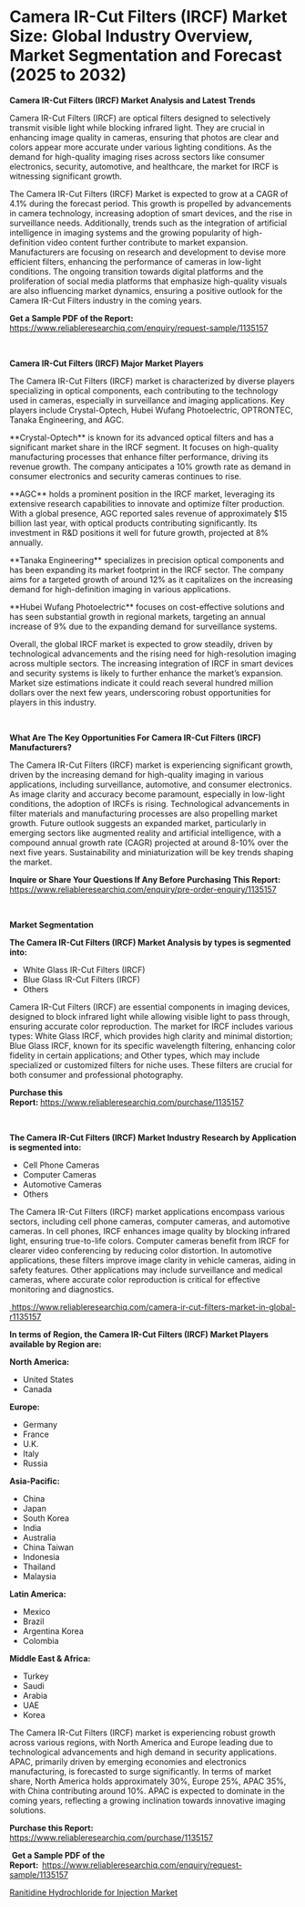 <p><h1>Camera IR-Cut Filters (IRCF) Market Size: Global Industry Overview, Market Segmentation and Forecast (2025 to 2032)</h1></p><p><strong>Camera IR-Cut Filters (IRCF) Market Analysis and Latest Trends</strong></p>
<p><p>Camera IR-Cut Filters (IRCF) are optical filters designed to selectively transmit visible light while blocking infrared light. They are crucial in enhancing image quality in cameras, ensuring that photos are clear and colors appear more accurate under various lighting conditions. As the demand for high-quality imaging rises across sectors like consumer electronics, security, automotive, and healthcare, the market for IRCF is witnessing significant growth. </p><p>The Camera IR-Cut Filters (IRCF) Market is expected to grow at a CAGR of 4.1% during the forecast period. This growth is propelled by advancements in camera technology, increasing adoption of smart devices, and the rise in surveillance needs. Additionally, trends such as the integration of artificial intelligence in imaging systems and the growing popularity of high-definition video content further contribute to market expansion. Manufacturers are focusing on research and development to devise more efficient filters, enhancing the performance of cameras in low-light conditions. The ongoing transition towards digital platforms and the proliferation of social media platforms that emphasize high-quality visuals are also influencing market dynamics, ensuring a positive outlook for the Camera IR-Cut Filters industry in the coming years.</p></p>
<p><strong>Get a Sample PDF of the Report:&nbsp;</strong> <a href="https://www.reliableresearchiq.com/enquiry/request-sample/1135157?utm_campaign=3547&utm_medium=2&utm_source=Github&utm_content=ia&utm_term=25032025&utm_id=camera-ir-cut-filters-ircf">https://www.reliableresearchiq.com/enquiry/request-sample/1135157</a></p>
<p>&nbsp;</p>
<p><strong>Camera IR-Cut Filters (IRCF) Major Market Players</strong></p>
<p><p>The Camera IR-Cut Filters (IRCF) market is characterized by diverse players specializing in optical components, each contributing to the technology used in cameras, especially in surveillance and imaging applications. Key players include Crystal-Optech, Hubei Wufang Photoelectric, OPTRONTEC, Tanaka Engineering, and AGC.</p><p>**Crystal-Optech** is known for its advanced optical filters and has a significant market share in the IRCF segment. It focuses on high-quality manufacturing processes that enhance filter performance, driving its revenue growth. The company anticipates a 10% growth rate as demand in consumer electronics and security cameras continues to rise.</p><p>**AGC** holds a prominent position in the IRCF market, leveraging its extensive research capabilities to innovate and optimize filter production. With a global presence, AGC reported sales revenue of approximately $15 billion last year, with optical products contributing significantly. Its investment in R&D positions it well for future growth, projected at 8% annually.</p><p>**Tanaka Engineering** specializes in precision optical components and has been expanding its market footprint in the IRCF sector. The company aims for a targeted growth of around 12% as it capitalizes on the increasing demand for high-definition imaging in various applications. </p><p>**Hubei Wufang Photoelectric** focuses on cost-effective solutions and has seen substantial growth in regional markets, targeting an annual increase of 9% due to the expanding demand for surveillance systems.</p><p>Overall, the global IRCF market is expected to grow steadily, driven by technological advancements and the rising need for high-resolution imaging across multiple sectors. The increasing integration of IRCF in smart devices and security systems is likely to further enhance the market’s expansion. Market size estimations indicate it could reach several hundred million dollars over the next few years, underscoring robust opportunities for players in this industry.</p></p>
<p>&nbsp;</p>
<p><strong>What Are The Key Opportunities For Camera IR-Cut Filters (IRCF) Manufacturers?</strong></p>
<p><p>The Camera IR-Cut Filters (IRCF) market is experiencing significant growth, driven by the increasing demand for high-quality imaging in various applications, including surveillance, automotive, and consumer electronics. As image clarity and accuracy become paramount, especially in low-light conditions, the adoption of IRCFs is rising. Technological advancements in filter materials and manufacturing processes are also propelling market growth. Future outlook suggests an expanded market, particularly in emerging sectors like augmented reality and artificial intelligence, with a compound annual growth rate (CAGR) projected at around 8-10% over the next five years. Sustainability and miniaturization will be key trends shaping the market.</p></p>
<p><strong>Inquire or Share Your Questions If Any Before Purchasing This Report:</strong> <a href="https://www.reliableresearchiq.com/enquiry/pre-order-enquiry/1135157?utm_campaign=3547&utm_medium=2&utm_source=Github&utm_content=ia&utm_term=25032025&utm_id=camera-ir-cut-filters-ircf">https://www.reliableresearchiq.com/enquiry/pre-order-enquiry/1135157</a></p>
<p>&nbsp;</p>
<p><strong>Market Segmentation</strong></p>
<p><strong>The Camera IR-Cut Filters (IRCF) Market Analysis by types is segmented into:</strong></p>
<p><ul><li>White Glass IR-Cut Filters (IRCF)</li><li>Blue Glass IR-Cut Filters (IRCF)</li><li>Others</li></ul></p>
<p><p>Camera IR-Cut Filters (IRCF) are essential components in imaging devices, designed to block infrared light while allowing visible light to pass through, ensuring accurate color reproduction. The market for IRCF includes various types: White Glass IRCF, which provides high clarity and minimal distortion; Blue Glass IRCF, known for its specific wavelength filtering, enhancing color fidelity in certain applications; and Other types, which may include specialized or customized filters for niche uses. These filters are crucial for both consumer and professional photography.</p></p>
<p><strong>Purchase this Report:&nbsp;</strong><a href="https://www.reliableresearchiq.com/purchase/1135157?utm_campaign=3547&utm_medium=2&utm_source=Github&utm_content=ia&utm_term=25032025&utm_id=camera-ir-cut-filters-ircf">https://www.reliableresearchiq.com/purchase/1135157</a></p>
<p>&nbsp;</p>
<p><strong>The Camera IR-Cut Filters (IRCF) Market Industry Research by Application is segmented into:</strong></p>
<p><ul><li>Cell Phone Cameras</li><li>Computer Cameras</li><li>Automotive Cameras</li><li>Others</li></ul></p>
<p><p>The Camera IR-Cut Filters (IRCF) market applications encompass various sectors, including cell phone cameras, computer cameras, and automotive cameras. In cell phones, IRCF enhances image quality by blocking infrared light, ensuring true-to-life colors. Computer cameras benefit from IRCF for clearer video conferencing by reducing color distortion. In automotive applications, these filters improve image clarity in vehicle cameras, aiding in safety features. Other applications may include surveillance and medical cameras, where accurate color reproduction is critical for effective monitoring and diagnostics.</p></p>
<p><a href="https://www.reliableresearchiq.com/camera-ir-cut-filters-market-in-global-r1135157?utm_campaign=3547&utm_medium=2&utm_source=Github&utm_content=ia&utm_term=25032025&utm_id=camera-ir-cut-filters-ircf">&nbsp;https://www.reliableresearchiq.com/camera-ir-cut-filters-market-in-global-r1135157</a></p>
<p><strong>In terms of Region, the Camera IR-Cut Filters (IRCF) Market Players available by Region are:</strong></p>
<p>
    <p> <strong> North America: </strong>
        <ul>
            <li>United States</li>
            <li>Canada</li>
        </ul>
        </p> 
    <p> <strong> Europe: </strong>
        <ul>
            <li>Germany</li>
            <li>France</li>
            <li>U.K.</li>
            <li>Italy</li>
            <li>Russia</li>
        </ul>
        </p> 
    <p> <strong> Asia-Pacific: </strong>
        <ul>
            <li>China</li>
            <li>Japan</li>
            <li>South Korea</li>
            <li>India</li>
            <li>Australia</li>
            <li>China Taiwan</li>
            <li>Indonesia</li>
            <li>Thailand</li>
            <li>Malaysia</li>
        </ul>
        </p> 
    <p> <strong> Latin America: </strong>
        <ul>
            <li>Mexico</li>
            <li>Brazil</li>
            <li>Argentina Korea</li>
            <li>Colombia</li>
        </ul>
        </p> 
    <p> <strong> Middle East & Africa: </strong>
        <ul>
            <li>Turkey</li>
            <li>Saudi</li>
            <li>Arabia</li>
            <li>UAE</li>
            <li>Korea</li>
        </ul>
    </p>
    </p>
<p><p>The Camera IR-Cut Filters (IRCF) market is experiencing robust growth across various regions, with North America and Europe leading due to technological advancements and high demand in security applications. APAC, primarily driven by emerging economies and electronics manufacturing, is forecasted to surge significantly. In terms of market share, North America holds approximately 30%, Europe 25%, APAC 35%, with China contributing around 10%. APAC is expected to dominate in the coming years, reflecting a growing inclination towards innovative imaging solutions.</p></p>
<p><strong>Purchase this Report: </strong><a href="https://www.reliableresearchiq.com/purchase/1135157?utm_campaign=3547&utm_medium=2&utm_source=Github&utm_content=ia&utm_term=25032025&utm_id=camera-ir-cut-filters-ircf">https://www.reliableresearchiq.com/purchase/1135157</a></p>
<p>&nbsp;<strong>Get a Sample PDF of the Report:&nbsp;&nbsp;</strong><a href="https://www.reliableresearchiq.com/enquiry/request-sample/1135157?utm_campaign=3547&utm_medium=2&utm_source=Github&utm_content=ia&utm_term=25032025&utm_id=camera-ir-cut-filters-ircf">https://www.reliableresearchiq.com/enquiry/request-sample/1135157</a></p>
<p><strong></strong></p>
<p><p><a href="https://github.com/rrosasdaunas/Market-Research-Report-List-1/blob/main/ranitidine-hydrochloride-for-injection-market.md?utm_campaign=3547&utm_medium=2&utm_source=Github&utm_content=ia&utm_term=25032025&utm_id=camera-ir-cut-filters-ircf">Ranitidine Hydrochloride for Injection Market</a></p></p>